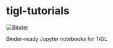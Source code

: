 # tigl-tutorials

[![Binder](https://mybinder.org/badge.svg)](https://mybinder.org/v2/gh/joergbrech/tigl-tutorials/master)

Binder-ready Jupyter notebooks for TiGL

